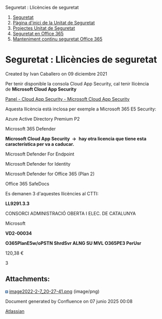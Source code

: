 Seguretat : Llicències de seguretat  

1.  [Seguretat](index.md)
2.  [Pàgina d'inici de la Unitat de Seguretat](15368362.md)
3.  [Projectes Unitat de Seguretat](Projectes-Unitat-de-Seguretat_41517821.md)
4.  [Seguretat en Office 365](Seguretat-en-Office-365_64979340.md)
5.  [Manteniment continu seguretat Office 365](Manteniment-continu-seguretat-Office-365_64979344.md)

Seguretat : Llicències de seguretat
===================================

Created by Ivan Caballero on 09 diciembre 2021

Per tenir disponible la consola Cloud App Security, cal tenir llicència de **Microsoft Cloud App Security**

[Panel - Cloud App Security - Microsoft Cloud App Security](https://llicenciesaoc.portal.cloudappsecurity.com/#/dashboard)

  

Aquesta llicència està inclosa per exemple a Microsoft 365 E5 Security:

Azure Active Directory Premium P2

Microsoft 365 Defender

**Microsoft Cloud App Security  →**  **hay otra licencia que tiene esta característica per va a caducar.**

Microsoft Defender For Endpoint

Microsoft Defender for Identity

Microsoft Defender for Office 365 (Plan 2)

Office 365 SafeDocs

  

  

Es demanen 3 d'aquestes llicències al CTTI:

**LL9291.3.3**

CONSORCI ADMINISTRACIÓ OBERTA I ELEC. DE CATALUNYA

Microsoft

**VD2-00034**

**O365PlanE5w/oPSTN ShrdSvr ALNG SU MVL O365PE3 PerUsr**

120,38 €

3

Attachments:
------------

![](images/icons/bullet_blue.gif) [image2022-2-7\_20-27-41.png](attachments/64979347/64980034.png) (image/png)  

Document generated by Confluence on 07 junio 2025 00:08

[Atlassian](http://www.atlassian.com/)